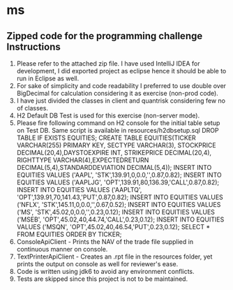 # ms
Zipped code for the programming challenge
Instructions
------------------
1. Please refer to the attached zip file. I have used IntelliJ IDEA for development, I did exported project as eclipse hence it should be able to run in Eclipse as well.
2. For sake of simplicity and code readability I preferred to use double over BigDecimal for calculation considering it as exercise (non-prod code).
3. I have just divided the classes in client and quantrisk considering few no of classes.
4. H2 Default DB Test is used for this exercise (non-server mode).
5. Please fire following command on H2 console for the initial table setup on Test DB. Same script is available in resources/h2dbsetup.sql
 DROP TABLE IF EXISTS EQUITIES;
    CREATE TABLE EQUITIES(TICKER VARCHAR(255) PRIMARY KEY, SECTYPE VARCHAR(3), STOCKPRICE DECIMAL(20,4),DAYSTOEXPIRE INT, STRIKEPRICE DECIMAL(20,4),  RIGHTTYPE VARCHAR(4),EXPECTEDRETURN DECIMAL(5,4),STANDARDDEVIATION DECIMAL(5,4));
    INSERT INTO EQUITIES VALUES ('AAPL', 'STK',139.91,0,0.0,'',0.87,0.82);
    INSERT INTO EQUITIES VALUES ('AAPLJG', 'OPT',139.91,80,136.39,'CALL',0.87,0.82);
    INSERT INTO EQUITIES VALUES ('AAPLTQ', 'OPT',139.91,70,141.43,'PUT',0.87,0.82);
    INSERT INTO EQUITIES VALUES ('NFLX', 'STK',145.11,0,0.0,'',0.67,0.52);
    INSERT INTO EQUITIES VALUES ('MS', 'STK',45.02,0,0.0,'',0.23,0.12);
    INSERT INTO EQUITIES VALUES ('MSEB', 'OPT',45.02,40,44.74,'CALL',0.23,0.12);
    INSERT INTO EQUITIES VALUES ('MSQN', 'OPT',45.02,40,46.54,'PUT',0.23,0.12);
    SELECT * FROM EQUITIES ORDER BY TICKER;
6. ConsoleApiClient - Prints the NAV of the trade file supplied in continuous manner on console.
7. TextPrinterApiClient - Creates an .rpt file in the resources folder, yet prints the output on console as well for reviewer's ease.
8. Code is written using jdk6 to avoid any environment conflicts. 
9. Tests are skipped since this project is not to be maintained.
